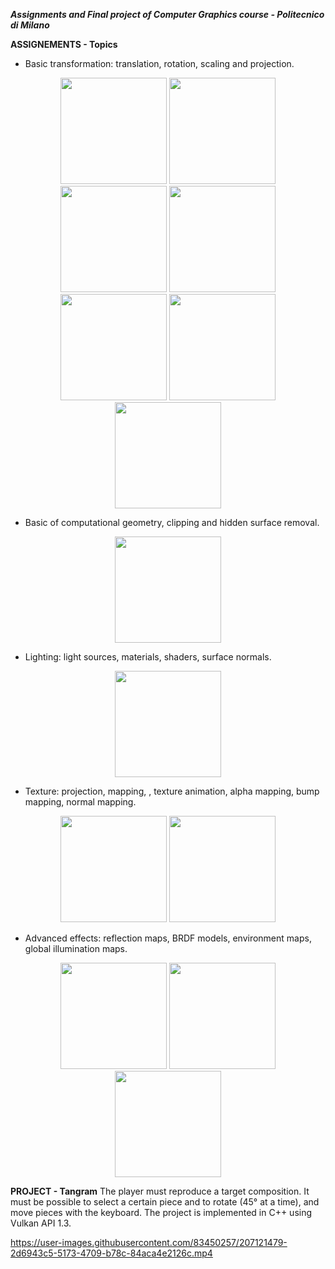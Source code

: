**_Assignments and Final project of Computer Graphics course - Politecnico di Milano_**

**ASSIGNEMENTS - Topics**

- Basic transformation: translation, rotation, scaling and projection.

<p align="center">
<img src="https://user-images.githubusercontent.com/83450257/206869340-a9c2ef46-cf5e-4684-8cfc-064b3c425f5a.gif" height = "170">    <img src="https://user-images.githubusercontent.com/83450257/206869298-ef258a05-19f2-4f2c-a297-426b2ee5faa7.gif" height = "170">    <img src="https://user-images.githubusercontent.com/83450257/206869250-9d397887-69c6-4df1-9e64-f1ecf39f0135.gif" height = "170">    <img src="https://user-images.githubusercontent.com/83450257/206869207-a00222b7-3eb5-40f2-9ed8-94b2744ce351.gif" height = "170">    <img src="https://user-images.githubusercontent.com/83450257/206869167-7e5b4c84-28c6-40ea-9535-244f84bb7034.gif" height = "170">    <img src="https://user-images.githubusercontent.com/83450257/206869000-fad68fe4-10b5-48cc-8b20-893f1b364db6.gif" height = "170">    <img src="https://user-images.githubusercontent.com/83450257/206867768-0fb57939-815f-4f69-8b62-6526e82b89b3.gif" height = "170">    
</p>

- Basic of computational geometry, clipping and hidden surface removal.

<p align="center">
<img src="https://user-images.githubusercontent.com/83450257/206868956-898f3422-da69-4704-a179-dca60be3c40d.gif" height = "170">    
</p>

- Lighting: light sources, materials, shaders, surface normals.

<p align="center">
<img src="https://user-images.githubusercontent.com/83450257/206868741-f24488ef-03fd-4933-92a7-28c843a9bd3b.gif" height = "170">    
</p>

- Texture: projection, mapping, , texture animation, alpha mapping, bump mapping, normal mapping.

<p align="center">
<img src="https://user-images.githubusercontent.com/83450257/206868473-bfa7bdf4-2155-46c7-afaa-3546ed6ebe26.gif" height = "170">    <img src="https://user-images.githubusercontent.com/83450257/206868223-5e8fd584-d94a-42e4-9787-14eb3aadf9c8.gif" height = "170">
</p>

- Advanced effects: reflection maps, BRDF models, environment maps, global illumination maps.

<p align="center">
<img src="https://user-images.githubusercontent.com/83450257/206868582-93cb059f-d958-44e5-ab52-b17103993f2e.gif" height = "170">    <img src="https://user-images.githubusercontent.com/83450257/206868650-2b3fa18d-d5dc-494f-8f1a-1479faaafd4e.gif" height = "170">    <img src="https://user-images.githubusercontent.com/83450257/206869362-a3583761-bfea-4394-a3f8-3db85fe185d4.gif" height = "170"> 
</p>

**PROJECT - Tangram**
The player must reproduce a target composition. 
It must be possible to select a certain piece and to rotate (45° at a time), and move pieces with the keyboard. 
The project is implemented in C++ using Vulkan API 1.3.

https://user-images.githubusercontent.com/83450257/207121479-2d6943c5-5173-4709-b78c-84aca4e2126c.mp4




